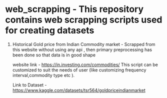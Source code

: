 # web_scrapping - This repository contains web scrapping scripts used for creating datasets


1. Historical Gold price from Indian Commodity market - Scrapped from this website without using any api , then primary
   preprocessing has been done so that data is in good shape
   
   website link - https://in.investing.com/commodities/
   This script can be customized to suit the needs of user (like customizing frequency interval,commodity type etc ).
   
   Link to Dataset - https://www.kaggle.com/datasets/tsr564/goldpriceindianmarket
